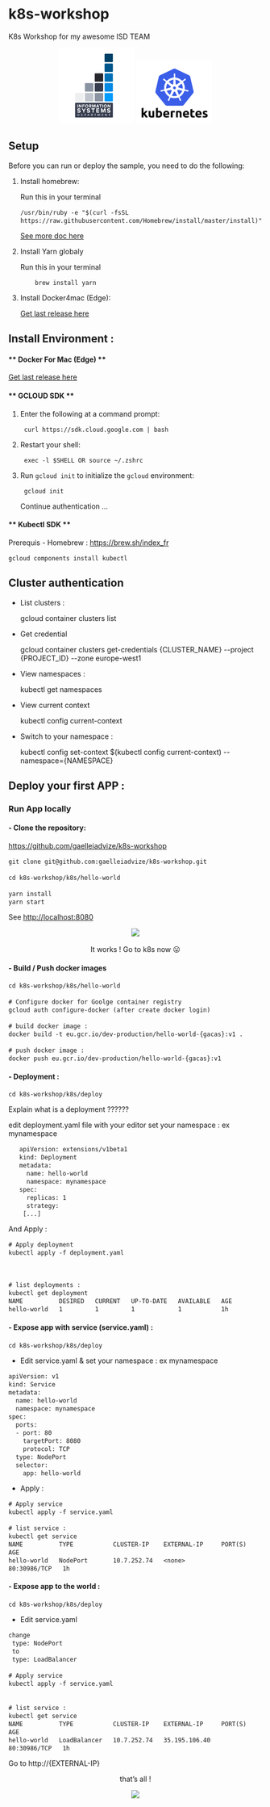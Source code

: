 # k8s-workshop

K8s Workshop for my awesome ISD TEAM

<p align="center">
<img src="https://raw.githubusercontent.com/gaelleiadvize/k8s-workshop/master/img/isd.png" width="150">
<img src="https://raw.githubusercontent.com/gaelleiadvize/k8s-workshop/master/img/k8s.png" width="150">
</p>

## Setup

Before you can run or deploy the sample, you need to do the following:

1.  Install homebrew:

      Run this in your terminal 
    
        /usr/bin/ruby -e "$(curl -fsSL https://raw.githubusercontent.com/Homebrew/install/master/install)"

    [See more doc here][homebrew]
    
2.  Install Yarn globaly

    Run this in your terminal 
        
            brew install yarn


3.  Install Docker4mac (Edge):

    [Get last release here][docker4Mac]


## Install Environment : 


####  ** Docker For Mac (Edge) **

[Get last release here][docker4Mac]


#### ** GCLOUD SDK **


1. Enter the following at a command prompt:

        curl https://sdk.cloud.google.com | bash
        
2. Restart your shell:

        exec -l $SHELL OR source ~/.zshrc
     
3. Run `gcloud init` to initialize the `gcloud` environment:

        gcloud init
            
   Continue authentication ...  
            
 
#### ** Kubectl SDK **

Prerequis - Homebrew : https://brew.sh/index_fr


    gcloud components install kubectl           
            

## Cluster authentication



- List clusters : 


    gcloud container clusters list


- Get credential 
    
    
    gcloud container clusters get-credentials {CLUSTER_NAME} --project {PROJECT_ID} --zone europe-west1


- View namespaces :


    kubectl get namespaces


- View current context

    
    kubectl config current-context



- Switch to your namespace : 


    kubectl config set-context $(kubectl config current-context) --namespace={NAMESPACE}
    


## Deploy your first APP :


### Run App locally

        
#### - Clone the repository: 

 https://github.com/gaelleiadvize/k8s-workshop
 

    git clone git@github.com:gaelleiadvize/k8s-workshop.git
    
    cd k8s-workshop/k8s/hello-world
    
    yarn install
    yarn start
    
    
  See  <a href="http://localhost:8080" target="blank">http://localhost:8080</a>

<p align="center">
<img src="https://i.giphy.com/l3q2SH4Cmhh8F40jS.gif">
</p>


<p align="center">It works ! Go to k8s now 😛 </p>



#### -  Build / Push docker images


    cd k8s-workshop/k8s/hello-world
    
    # Configure docker for Goolge container registry
    gcloud auth configure-docker (after create docker login)
    
    # build docker image : 
    docker build -t eu.gcr.io/dev-production/hello-world-{gacas}:v1 .
    
    # push docker image : 
    docker push eu.gcr.io/dev-production/hello-world-{gacas}:v1




#### - Deployment :

    cd k8s-workshop/k8s/deploy
    
   Explain what is a deployment ??????
    
   edit deployment.yaml file with your editor
   set your namespace : ex mynamespace
   
       apiVersion: extensions/v1beta1
       kind: Deployment
       metadata:
         name: hello-world
         namespace: mynamespace
       spec:
         replicas: 1
         strategy:
        [...]
  
  And Apply :  
  
  
    # Apply deployment 
    kubectl apply -f deployment.yaml
    
    
    
    # list deployments : 
    kubectl get deployment
    NAME          DESIRED   CURRENT   UP-TO-DATE   AVAILABLE   AGE
    hello-world   1         1         1            1           1h   
    
   
    

#### - Expose app with service (service.yaml) :
    
    cd k8s-workshop/k8s/deploy
    
   * Edit service.yaml & set your namespace : ex mynamespace
    
    apiVersion: v1
    kind: Service
    metadata:
      name: hello-world
      namespace: mynamespace
    spec:
      ports:
      - port: 80
        targetPort: 8080
        protocol: TCP
      type: NodePort
      selector:
        app: hello-world
    
   * Apply : 
   
    # Apply service 
    kubectl apply -f service.yaml

    # list service : 
    kubectl get service
    NAME          TYPE           CLUSTER-IP    EXTERNAL-IP     PORT(S)        AGE
    hello-world   NodePort       10.7.252.74   <none>          80:30986/TCP   1h


#### -  Expose app to the world :


    cd k8s-workshop/k8s/deploy
    
   * Edit service.yaml
    
    change 
     type: NodePort
     to 
     type: LoadBalancer
    
    # Apply service 
    kubectl apply -f service.yaml


    # list service : 
    kubectl get service
    NAME          TYPE           CLUSTER-IP    EXTERNAL-IP     PORT(S)        AGE
    hello-world   LoadBalancer   10.7.252.74   35.195.106.40   80:30986/TCP   1h


Go to http://{EXTERNAL-IP} 

 
<p align="center">
that’s all !
</p>
<p align="center">
<img src="https://i.giphy.com/3o6gEaYbewKku0GwPS.gif">
</p>   
 
    
    
    
    
    
    
    
    
[homebrew]: https://brew.sh/index_fr
[docker4Mac]: https://docs.docker.com/docker-for-mac/edge-release-notes/